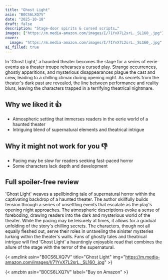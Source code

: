 ```yaml
---
title: "Ghost Light"
asin: "B0CS6LXQ7V"
date: "2025-10-18"
draft: false
description: "Stage-door spirits & cursed scripts…"
images: ["https://m.media-amazon.com/images/I/71YvX7L2srL._SL160_.jpg"]
cover:
  image: "https://m.media-amazon.com/images/I/71YvX7L2srL._SL160_.jpg"
ai_filled: true
---
```


In 'Ghost Light,' a haunted theater becomes the stage for a series of eerie
events as a theater troupe rehearses a cursed play. Strange occurrences, ghostly
apparitions, and mysterious disappearances plague the cast and crew, leading to
a chilling climax during opening night. As secrets from the theater's dark past
are revealed, the line between performance and reality blurs, leaving the
characters trapped in a terrifying theatrical nightmare.

## Why we liked it 👍
- Atmospheric setting that immerses readers in the eerie world of a haunted theater
- Intriguing blend of supernatural elements and theatrical intrigue

## Why it might not work for you 👎
- Pacing may be slow for readers seeking fast-paced horror
- Some characters lack depth and development

## Full spoiler-free review
 'Ghost Light' weaves a spellbinding tale of supernatural horror within the
captivating backdrop of a haunted theater. The author skillfully builds tension
through a series of unsettling events that escalate as the play's opening night
approaches. The atmospheric descriptions evoke a sense of foreboding, drawing
readers into the dark and mysterious world of the theater. While the pacing may
be leisurely at times, it allows for a gradual unfolding of the story's chilling
secrets. The characters, though not all equally fleshed out, serve their roles
in unraveling the sinister mysteries lurking within the theater's walls. Fans of
ghostly tales and theatrical intrigue will find 'Ghost Light' a hauntingly
enjoyable read that combines the allure of the stage with the terror of the
supernatural.

{< amzlink asin="B0CS6LXQ7V" title="Ghost Light" img="https://m.media-amazon.com/images/I/71YvX7L2srL._SL160_.jpg" >}

{< amzbtn asin="B0CS6LXQ7V" label="Buy on Amazon" >}
